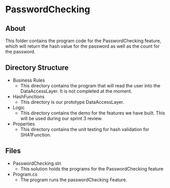 # PasswordChecking
## About
This folder contains the program code for the PasswordChecking feature, which will return the hash value for the password as well as the count for the password. 
## Directory Structure
* Business Rules
  * This directory contains the program that will read the user into the DataAccessLayer. It is not completed at the moment.
* HashFunctions
  * This directory is our prototype DataAccessLayer.
* Logic
  * This directory contains the demo for the features we have built. This will be used during our sprint 3 review.
* Properties
  * This directory contains the unit testing for hash validation for SHA1Function.
## Files
* PasswordChecking.sln
  * This solution holds the programs for the PasswordChecking feature
* Program.cs
  * The program runs the passwordChecking Feature.
